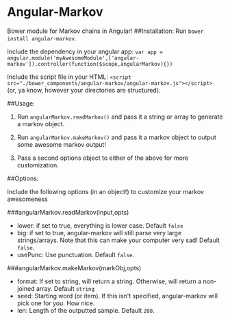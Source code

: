 # Angular-Markov 
Bower module for Markov chains in Angular!
##Installation:
Run ```bower install angular-markov```.

Include the dependency in your angular app:
```var app = angular.module('myAwesomeModule',['angular-markov']).controller(function($scope,angularMarkov){})```

Include the script file in your HTML: 
```<script src="./bower_components/angular-markov/angular-markov.js"></script>``` 
(or, ya know, however your directories are structured).

##Usage: 

 1. Run ```angularMarkov.readMarkov()``` and pass it a string or array to generate a markov object.

 2. Run ```angularMarkov.makeMarkov()``` and pass it a markov object to output some awesome markov output!

 3. Pass a second options object to either of the above for more customization.

##Options:

Include the following options (in an object!) to customize your markov awesomeness

###angularMarkov.readMarkov(input,opts)

 - lower: if set to true, everything is lower case. Default ```false```
 - big: if set to true, angular-markov will still parse very large strings/arrays. Note that this can make your computer very sad! Default ```false```.
 - usePunc: Use punctuation. Default ```false```.

###angularMarkov.makeMarkov(markObj,opts)
	
 - format: If set to string, will return a string. Otherwise, will return a non-joined array. Default ```string```
 - seed: Starting word (or item). If this isn't specified, angular-markov will pick one for you. How nice.
 - len: Length of the outputted sample. Default ```200```.
